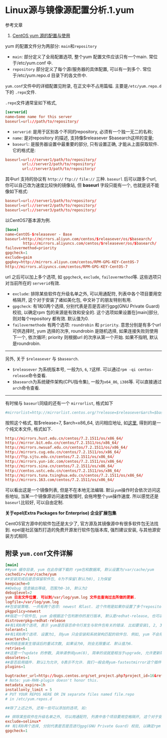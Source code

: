 # Linux源与镜像源配置分析.1.yum

参考文章

1. [CentOS yum 源的配置与使用](http://www.cnblogs.com/mchina/archive/2013/01/04/2842275.html)

yum 的配置文件分为两部分: `main`和`repository`

- `main`: 部分定义了全局配置选项, 整个yum 配置文件应该只有一个main. 常位于/etc/yum.conf 中.
- `repository` 部分定义了每个源/服务器的具体配置, 可以有一到多个. 常位于/etc/yum.repo.d 目录下的各文件中.

`yum.conf`文件中的详细配置见附录, 在正文中不占用篇幅. 主要是`/etc/yum.repo.d`下的 `.repo`文件.

`.repo`文件通常呈如下格式,

```conf
[serverid]
name=Some name for this server
baseurl=url://path/to/repository/
```

- `serverid`:   是用于区别各个不同的repository, 必须有一个独一无二的名称;
- `name`:       是对repository 的描述, 支持像$releasever $basearch这样的变量;
- `baseurl`:    是服务器设置中最重要的部分, 只有设置正确, 才能从上面获取软件. 它的格式是:

```conf
baseurl=url://server1/path/to/repository/
　　　　 url://server2/path/to/repository/
　　　　 url://server3/path/to/repository/
```

其中url 支持的协议有 `http://` `ftp://` `file://` 三种. `baseurl` 后可以跟多个url, 你可以自己改为速度比较快的镜像站, 但 **baseurl** 字段只能有一个, 也就是说不能像如下格式:

```conf
baseurl=url://server1/path/to/repository/
baseurl=url://server2/path/to/repository/
baseurl=url://server3/path/to/repository/
```

以CentOS7基本源为例.

```conf
[base]
name=CentOS-$releasever - Base
baseurl=http://mirrors.aliyun.com/centos/$releasever/os/$basearch/
        http://mirrors.aliyuncs.com/centos/$releasever/os/$basearch/
failovermethod=priority
gpgcheck=1
exclude=gaim
gpgkey=http://mirrors.aliyun.com/centos/RPM-GPG-KEY-CentOS-7
http://mirrors.aliyuncs.com/centos/RPM-GPG-KEY-CentOS-7
```

url 之后可以加上多个选项, 如 `gpgcheck`, `exclude`, `failovermethod`等. 这些选项只对当前所在的 `serverid`有效.

- `exclude`:  排除某些软件在升级名单之外, 可以用通配符, 列表中各个项目要用空格隔开, 这个对于安装了诸如美化包, 中文补丁的朋友特别有用.
- `gpgcheck`: 有1和0两个选择, 分别代表是否是否进行gpg(GNU Private Guard) 校验, 以确定rpm 包的来源是有效和安全的. 这个选项如果设置在[main]部分, 则对每个repository 都有效. 默认值为0.
- `failovermethode` 有两个选项: `roundrobin` 和 `priority`. 意思分别是有多个url可供选择时, yum 选择的次序, roundrobin 是随机选择, 如果连接失败则使用下一个, 依次循环; priority 则根据url 的次序从第一个开始. 如果不指明, 默认是roundrobin.

------

另外, 关于 `$releasever` 与 `$basearch`.

- `$releasever` 为系统版本号, 一般为`5`, `6`, `7`这样. 可以通过`rpm -qi centos-release`命令查看.
- `$basearch`为系统硬件架构(CPU指令集), 一般为`x64_86`, `i386`等. 可以直接通过 `arch`命令查看.

------

有时候与 `baseurl`同级的还有一个 `mirrorlist`, 格式如下

```conf
#mirrorlist=http://mirrorlist.centos.org/?release=$releasever&arch=$basearch&repo=os
```

按照这个格式, 取$release=7, $arch=x86_64, 访问相应地址, 如[这里](http://mirrorlist.centos.org/?release=7&arch=x86_64&repo=os), 得到的是一个纯文本文件, 格式如下.

```conf
http://mirrors.hust.edu.cn/centos/7.2.1511/os/x86_64/
http://mirror.bit.edu.cn/centos/7.2.1511/os/x86_64/
http://mirrors.nwsuaf.edu.cn/centos/7.2.1511/os/x86_64/
http://mirrors.cug.edu.cn/centos/7.2.1511/os/x86_64/
http://ftp.sjtu.edu.cn/centos/7.2.1511/os/x86_64/
http://mirrors.yun-idc.com/centos/7.2.1511/os/x86_64/
http://mirrors.sina.cn/centos/7.2.1511/os/x86_64/
http://centos.ustc.edu.cn/centos/7.2.1511/os/x86_64/
http://mirrors.tuna.tsinghua.edu.cn/centos/7.2.1511/os/x86_64/
http://mirrors.163.com/centos/7.2.1511/os/x86_64/
```

可以看出这是一个镜像列表, 但是不在本地无法编辑. 默认`yum`操作时会依次访问这些地址, 当某一个镜像源访问速度极慢时, 会拖垮整个`yum`操作速度. 所以感觉还是`baseurl`比较好, 可以自由定制.

**关于epel(Extra Packages for Enterprise) 企业扩展包集**

CentOS官方源中的软件包还是太少了, 官方源及其镜像源中有很多软件包无法找到. epel是社区强烈打造的免费开源发行软件包版本库, 强烈建议安装, 与其他源安装方式相同.

## 附录 `yum.conf`文件详解

```conf
[main]
##yum 缓存目录, yum 在此存储下载的 rpm包和数据库, 默认设置为/var/cache/yum
cachedir=/var/cache/yum
##安装完成后是否保留软件包, 0为不保留(默认为0), 1为保留
keepcache=0
##Debug 信息输出等级, 范围为0-10, 默认为2
debuglevel=2
yum 日志文件位置. 可以到/var/log/yum.log 文件去查询过去所做的更新.
logfile=/var/log/yum.log
##包安装策略. 一共有两个选项: newest 和last. 这个作用是如果你设置了多个repository, 而同一软件在不同的repository 中同时存在, yum 应该安装哪一个. 如果是newest, 则yum 会安装最新的那个版本; 如果是last, 则yum 会将服务器id 以字母表排序, 并选择最后的那个服务器上的软件安装. 一般都是选newest.
pkgpolicy=newest
##指定一个软件包, yum 会根据这个包判断你的发行版本, 默认是redhat-release, 也可以是安装的任何针对自己发行版的 rpm包.
distroverpkg=redhat-release
##有1和0两个选项, 表示 yum是否容忍命令行发生与软件包有关的错误. 比如要安装1, 2, 3三个包, 而其中3此前已经安装了, 如果你设为1, 则yum 不会出现错误信息. 默认为0.
tolerant=1
##有1和0两个选项. 设置为1, 则yum 只会安装和系统架构匹配的软件包. 例如, yum 不会将i686的软件包安装在适合i386的系统中. 默认为1.
exactarch=1
##网络连接发生错误后的重试次数, 如果设为0, 则会无限重试. 默认值为6.
retries=6
##这是一个update 的参数, 具体请参阅yum(8), 简单的说就是相当于upgrade, 允许更新陈旧的RPM包.
obsoletes=1
##是否启用插件. 默认1为允许, 0表示不允许. 我们一般会用yum-fastestmirror这个插件.
plugins=1

bugtracker_url=http://bugs.centos.org/set_project.php?project_id=16&ref=http://bugs.centos.org/bug_report_page.php?category=yum
# Note: yum-RHN-plugin doesn't honor this.
metadata_expire=1h
installonly_limit = 5
# PUT YOUR REPOS HERE OR IN separate files named file.repo
# in /etc/yum.repos.d

##除了上述之外, 还有一些可以添加的选项, 如:

## 排除某些软件在升级名单之外, 可以用通配符, 列表中各个项目要用空格隔开, 这个对于安装了诸如美化包, 中文补丁的朋友特别有用.
exclude=selinux*　　
## 有1和0两个选择, 分别代表是否是否进行gpg(GNU Private Guard) 校验, 以确定rpm 包的来源是有效和安全的. 这个选项如果设置在[main]部分, 则对每个repository 都有效. 默认值为0.
gpgcheck=1　　
```
